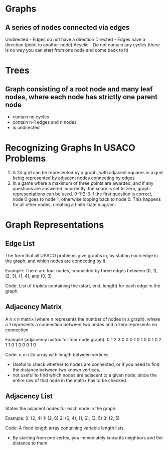 # Graphs

## A series of nodes connected via edges

Undirected - Edges do not have a direction
Directed - Edges have a direction (point to another node)
Acyclic - Do not contain any cycles (there is no way you can start from one node and come back to it)

# Trees

## Graph consisting of a root node and many leaf nodes, where each node has strictly one parent node

- contain no cycles
- contain n-1 edges and n nodes
- is undirected

# Recognizing Graphs In USACO Problems

1. A 2d grid can be represented by a graph, with adjacent squares in a grid being represented by adjacent nodes connecting by edges
2. In a game where a maximum of three points are awarded, and if any questions are answered incorrectly, the score is set to zero, graph representations can be used.
   0-1-2-3 If the first question is correct, node 0 goes to node 1, otherwise looping back to node 0. This happens for all other nodes, creating a finite state diagram.

# Graph Representations

## Edge List

The form that all USACO problems give graphs in, by stating each edge in the graph, and which nodes are connecting by it.

Example: There are four nodes, connected by three edges between (0, 1), (2, 3), (1, 4), and (0, 3)

Code: List of triplets containing the (start, end, length) for each edge in the graph.

## Adjacency Matrix

A n x n matrix (where n represents the number of nodes in a graph), where a 1 represents a connection between two nodes and a zero represents no connection

Example (adjacency matrix for four node graph):
0 1 2 3
0 0 0 1 0
1 0 0 1 0
2 1 1 0 1
3 0 0 1 0

Code: n x n 2d array with length between vertices.

- Useful to check whether to nodes are connected, or if you need to find the distance between two known vertices.
- not useful to find which nodes are adjacent to a given node, since the entire row of that node in the matrix has to be checked.

## Adjacency List

States the adjacent nodes for each node in the graph.

Example:
0: (2, 4)
1: (2, 6)
2: (0, 4), (1, 6), (3, 5)
3: (2, 5)

Code: A fixed length array containing variable length lists.

- By starting from one vertex, you immediately know its neighbors and the distance to them.
